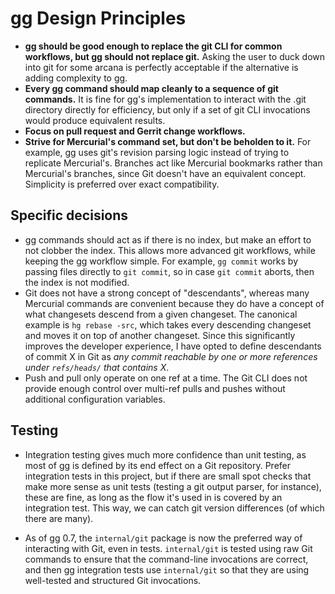 # gg Design Principles

-   **gg should be good enough to replace the git CLI for common workflows, but
    gg should not replace git.** Asking the user to duck down into git for some
    arcana is perfectly acceptable if the alternative is adding complexity to
    gg.
-   **Every gg command should map cleanly to a sequence of git commands.**  It
    is fine for gg's implementation to interact with the .git directory directly
    for efficiency, but only if a set of git CLI invocations would produce
    equivalent results.
-   **Focus on pull request and Gerrit change workflows.**
-   **Strive for Mercurial's command set, but don't be beholden to it.**  For
    example, gg uses git's revision parsing logic instead of trying to replicate
    Mercurial's.  Branches act like Mercurial bookmarks rather than Mercurial's
    branches, since Git doesn't have an equivalent concept.  Simplicity is
    preferred over exact compatibility.

## Specific decisions

-   gg commands should act as if there is no index, but make an effort to not
    clobber the index. This allows more advanced git workflows, while keeping
    the gg workflow simple. For example, `gg commit` works by passing files
    directly to `git commit`, so in case `git commit` aborts, then the
    index is not modified.
-   Git does not have a strong concept of "descendants", whereas many Mercurial
    commands are convenient because they do have a concept of what changesets
    descend from a given changeset. The canonical example is `hg rebase -src`,
    which takes every descending changeset and moves it on top of another
    changeset. Since this significantly improves the developer experience, I
    have opted to define descendants of commit X in Git as *any commit reachable
    by one or more references under `refs/heads/` that contains X*.
-   Push and pull only operate on one ref at a time.  The Git CLI does not
    provide enough control over multi-ref pulls and pushes without additional
    configuration variables.

## Testing

-   Integration testing gives much more confidence than unit testing, as most of
    gg is defined by its end effect on a Git repository.  Prefer integration
    tests in this project, but if there are small spot checks that make more
    sense as unit tests (testing a git output parser, for instance), these are
    fine, as long as the flow it's used in is covered by an integration test.
    This way, we can catch git version differences (of which there are many).

-   As of gg 0.7, the `internal/git` package is now the preferred way of
    interacting with Git, even in tests. `internal/git` is tested using raw
    Git commands to ensure that the command-line invocations are correct, and
    then gg integration tests use `internal/git` so that they are using
    well-tested and structured Git invocations.
